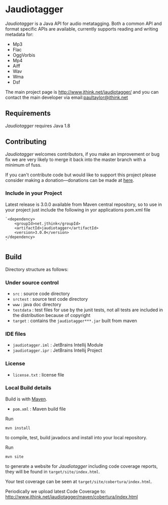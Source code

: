 # Jaudiotagger

*Jaudiotagger* is a Java API for audio metatagging. Both a common API and format
specific APIs are available, currently supports reading and writing metadata for:

- Mp3
- Flac
- OggVorbis
- Mp4
- Aiff
- Wav
- Wma
- Dsf

The main project page is http://www.jthink.net/jaudiotagger/ and you can contact the main developer via email:paultaylor@jthink.net

## Requirements

*Jaudiotagger* requires Java 1.8

## Contributing

*Jaudiotagger* welcomes contributors, if you make an improvement or bug fix we are
very likely to merge it back into the master branch with a minimum of fuss.

If you can't contribute code but would like to support this project please consider
making a donation—donations can be made at
[here](http://www.jthink.net/jaudiotagger/donate.jsp).

### Include in your Project

Latest release is 3.0.0 available from Maven central repository, so to use in your project just include
the following in yor applications pom.xml file

    `<dependency>
        <groupId>net.jthink</groupId>
        <artifactId>jaudiotagger</artifactId>
        <version>3.0.0</version>
    </dependency>
    ` 

## Build

Directory structure as follows:

### Under source control

- `src`                  : source code directory
- `srctest`              : source test code directory
- `www`                  : java doc directory
- `testdata`             : test files for use by the junit tests, not all tests are included in the distribution because of copyright
- `target`               : contains the `jaudiotagger***.jar` built from maven

### IDE files

- `jaudiotagger.iml`     : JetBrains Intellij Module
- `jaudiotagger.ipr`     : JetBrains Intellij Project

### License

- `license.txt` : license file
 
### Local Build details

Build is with [Maven](http://maven.apache.org).

- `pom.xml` : Maven build file

Run

    mvn install

to compile, test, build javadocs and install into your local repository.

Run

    mvn site

to generate a website for *Jaudiotagger* including code coverage reports,
they will be found in `target/site/index.html`.

Your test coverage can be seen at `target/site/cobertura/index.html`.

Periodically we upload latest Code Coverage to:
http://www.jthink.net/jaudiotagger/maven/cobertura/index.html
